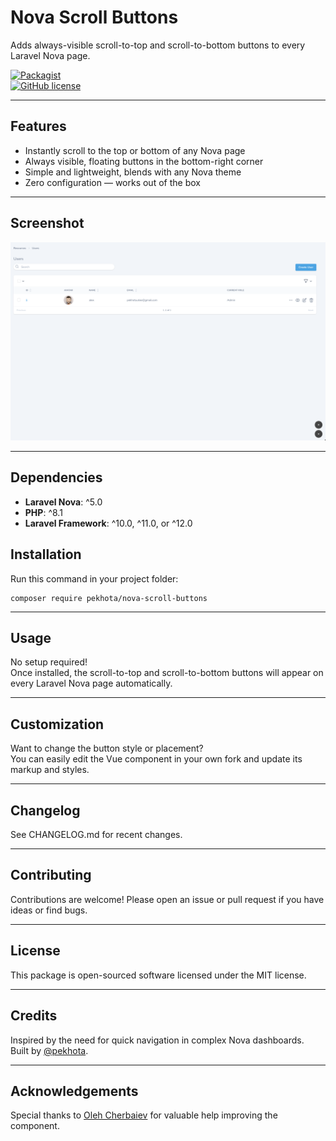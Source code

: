 # Nova Scroll Buttons

Adds always-visible scroll-to-top and scroll-to-bottom buttons to every Laravel Nova page.

[![Packagist](https://img.shields.io/packagist/v/pekhota/nova-scroll-buttons)](https://packagist.org/packages/pekhota/nova-scroll-buttons)  
[![GitHub license](https://img.shields.io/github/license/pekhota/nova-scroll-buttons)](LICENSE)

---

## Features

- Instantly scroll to the top or bottom of any Nova page
- Always visible, floating buttons in the bottom-right corner
- Simple and lightweight, blends with any Nova theme
- Zero configuration — works out of the box

---

## Screenshot

![Nova Scroll Buttons Demo](./screenshot.png)

---

## Dependencies

- **Laravel Nova**: ^5.0
- **PHP**: ^8.1
- **Laravel Framework**: ^10.0, ^11.0, or ^12.0

## Installation

Run this command in your project folder:

```shell
composer require pekhota/nova-scroll-buttons
```

---

## Usage

No setup required!  
Once installed, the scroll-to-top and scroll-to-bottom buttons will appear on every Laravel Nova page automatically.

---

## Customization

Want to change the button style or placement?  
You can easily edit the Vue component in your own fork and update its markup and styles.

---

## Changelog

See CHANGELOG.md for recent changes.

---

## Contributing

Contributions are welcome! Please open an issue or pull request if you have ideas or find bugs.

---

## License

This package is open-sourced software licensed under the MIT license.

---

## Credits

Inspired by the need for quick navigation in complex Nova dashboards.  
Built by [@pekhota](https://github.com/pekhota).

---

## Acknowledgements

Special thanks to [Oleh Cherbaiev](https://www.linkedin.com/in/oleg-cherbaiev-1b6485220/) for valuable help
improving the component.
